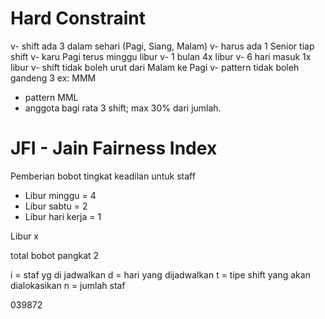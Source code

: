 # Hard Constraint
v- shift ada 3 dalam sehari (Pagi, Siang, Malam)
v- harus ada 1 Senior tiap shift
v- karu Pagi terus minggu libur
v- 1 bulan 4x libur
v- 6 hari masuk 1x libur
v- shift tidak boleh urut dari Malam ke Pagi
v- pattern tidak boleh gandeng 3 ex: MMM
- pattern MML
- anggota bagi rata 3 shift; max 30% dari jumlah. 

# JFI - Jain Fairness Index 
Pemberian bobot tingkat keadilan untuk staff
- Libur minggu = 4
- Libur sabtu = 2
- Libur hari kerja = 1

Libur x 

total bobot pangkat 2



i = staf yg di jadwalkan
d = hari yang dijadwalkan
t = tipe shift yang akan dialokasikan
n = jumlah staf

039872
